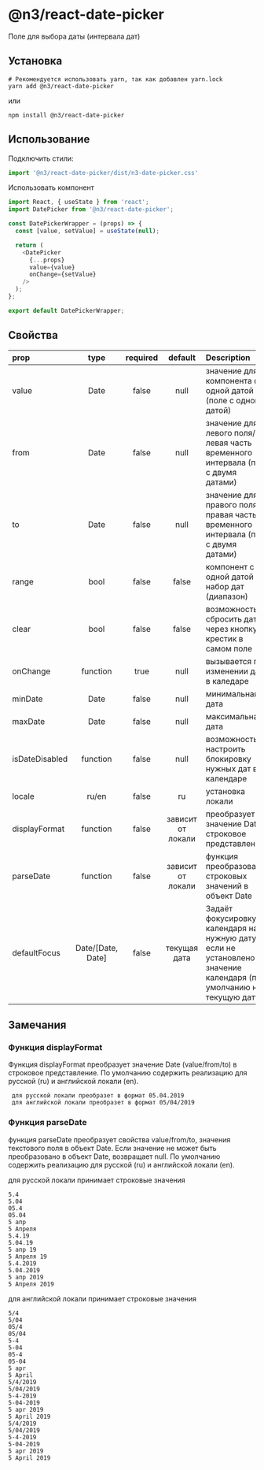 # @n3/react-date-picker

Поле для выбора даты (интервала дат)

## Установка

```
# Рекомендуется использовать yarn, так как добавлен yarn.lock
yarn add @n3/react-date-picker
```

или
```
npm install @n3/react-date-picker
```

## Использование

Подключить стили:
```javascript
import '@n3/react-date-picker/dist/n3-date-picker.css'
```

Использовать компонент
```javascript
import React, { useState } from 'react';
import DatePicker from '@n3/react-date-picker';

const DatePickerWrapper = (props) => {
  const [value, setValue] = useState(null);

  return (
    <DatePicker
      {...props}
      value={value}
      onChange={setValue}
    />
  );
};

export default DatePickerWrapper;
```

## Свойства

| prop           |  type    | required | default        | Description  |
| :-----------   |:--------:| :------: | :-------:      | :----------- |
| value          |Date| false    | null           | значение для компонента с одной датой (поле с одной датой)|
| from           |Date| false    | null           | значение для левого поля/левая часть временного интервала (поле с двумя датами)|
| to             |Date| false    | null           | значение для правого поля/правая часть временного интервала (поле с двумя датами)|
| range          |bool      | false    | false          | компонент с одной датой или набор дат (диапазон)|
| clear          |bool      | false    | false          | возможность сбросить дату через кнопку-крестик в самом поле|
| onChange       |function  | true     | null           | вызывается при изменении даты в каледаре|
| minDate        |Date| false    | null           | минимальная дата|
| maxDate        |Date| false    | null           | максимальная дата|
| isDateDisabled |function| false    | null           | возможность настроить блокировку нужных дат в календаре |
| locale        |ru/en| false    | ru           | установка локали|
| displayFormat  |function    | false    | зависит от локали   | преобразует значение Date в строковое представление|
| parseDate|function     | false    | зависит от локали | функция преобразования строковых значений в объект Date|
| defaultFocus|Date/[Date, Date]|false|текущая дата|Задаёт фокусировку календаря на нужную дату, если не установлено значение календаря (по умолчанию на текущую дату)|


## Замечания

### Функция displayFormat

Функция displayFormat преобразует значение Date (value/from/to) в строковое представление. По умолчанию содержить реализацию для русской (ru) и английской локали (en).

```
 для русской локали преобразет в формат 05.04.2019
 для английской локали преобразет в формат 05/04/2019
```

### Функция parseDate

функция parseDate преобразует свойства value/from/to, значения текстового поля в объект Date. Если значение не может быть преобразовано в объект Date, возвращает null. По умолчанию содержить реализацию для русской (ru) и английской локали (en).

для русской локали принимает строковые значения
```
5.4
5.04
05.4
05.04
5 апр
5 Апреля
5.4.19
5.04.19
5 апр 19
5 Апреля 19
5.4.2019
5.04.2019
5 апр 2019
5 Апреля 2019
```

для английской локали принимает строковые значения
```
5/4
5/04
05/4
05/04
5-4
5-04
05-4
05-04
5 apr
5 April
5/4/2019
5/04/2019
5-4-2019
5-04-2019
5 apr 2019
5 April 2019
5/4/2019
5/04/2019
5-4-2019
5-04-2019
5 apr 2019
5 April 2019
```
